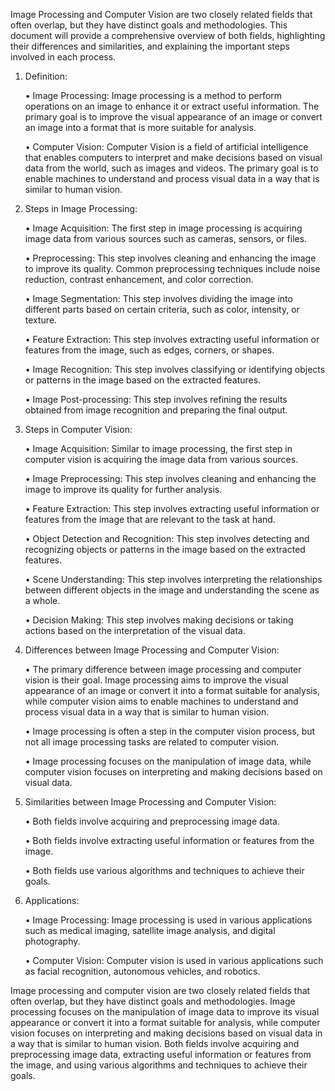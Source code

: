 Image Processing and Computer Vision are two closely related fields that often overlap, but they have distinct goals and methodologies. This document will provide a comprehensive overview of both fields, highlighting their differences and similarities, and explaining the important steps involved in each process.

1. Definition:

    • Image Processing: Image processing is a method to perform operations on an image to enhance it or extract useful information. The primary goal is to improve the visual appearance of an image or convert an image into a format that is more suitable for analysis.

    • Computer Vision: Computer Vision is a field of artificial intelligence that enables computers to interpret and make decisions based on visual data from the world, such as images and videos. The primary goal is to enable machines to understand and process visual data in a way that is similar to human vision.

2. Steps in Image Processing:

    •	Image Acquisition: The first step in image processing is acquiring image data from various sources such as cameras, sensors, or files.
  	
    •	Preprocessing: This step involves cleaning and enhancing the image to improve its quality. Common preprocessing techniques include noise reduction, contrast enhancement, and color correction.
  	
    •	Image Segmentation: This step involves dividing the image into different parts based on certain criteria, such as color, intensity, or texture.
  	
    •	Feature Extraction: This step involves extracting useful information or features from the image, such as edges, corners, or shapes.
  	
    •	Image Recognition: This step involves classifying or identifying objects or patterns in the image based on the extracted features.
  	
    •	Image Post-processing: This step involves refining the results obtained from image recognition and preparing the final output.

3.	Steps in Computer Vision:

    •	Image Acquisition: Similar to image processing, the first step in computer vision is acquiring the image data from various sources.

    •	Image Preprocessing: This step involves cleaning and enhancing the image to improve its quality for further analysis.

    •	Feature Extraction: This step involves extracting useful information or features from the image that are relevant to the task at hand.

    •	Object Detection and Recognition: This step involves detecting and recognizing objects or patterns in the image based on the extracted features.

    •	Scene Understanding: This step involves interpreting the relationships between different objects in the image and understanding the scene as a whole.

    •	Decision Making: This step involves making decisions or taking actions based on the interpretation of the visual data.

4.	Differences between Image Processing and Computer Vision:
   
    •	The primary difference between image processing and computer vision is their goal. Image processing aims to improve the visual appearance of an image or convert it into a format suitable for analysis, while computer vision aims to enable machines to understand and process visual data in a way that is similar to human vision.

    •	Image processing is often a step in the computer vision process, but not all image processing tasks are related to computer vision.

    •	Image processing focuses on the manipulation of image data, while computer vision focuses on interpreting and making decisions based on visual data.

6.	Similarities between Image Processing and Computer Vision:
   
    •	Both fields involve acquiring and preprocessing image data.

    •	Both fields involve extracting useful information or features from the image.
  
    •	Both fields use various algorithms and techniques to achieve their goals.

8.	Applications:
   
    •	Image Processing: Image processing is used in various applications such as medical imaging, satellite image analysis, and digital photography.

    •	Computer Vision: Computer vision is used in various applications such as facial recognition, autonomous vehicles, and robotics.

Image processing and computer vision are two closely related fields that often overlap, but they have distinct goals and methodologies. Image processing focuses on the manipulation of image data to improve its visual appearance or convert it into a format suitable for analysis, while computer vision focuses on interpreting and making decisions based on visual data in a way that is similar to human vision. Both fields involve acquiring and preprocessing image data, extracting useful information or features from the image, and using various algorithms and techniques to achieve their goals.

